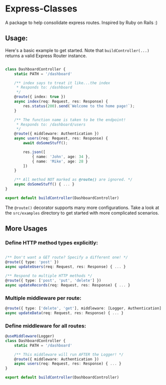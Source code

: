 # Express-Classes
A package to help consolidate express routes. Inspired by Ruby on Rails :)

## Usage:

Here's a basic example to get started. Note that `buildController(...)` returns a valid Express Router instance.

```typescript

class DashboardController {
    static PATH = '/dashboard'

    /** index says to treat it like...the index
     * Responds to: /dashboard 
     */
    @route({ index: true })
    async index(req: Request, res: Response) {
        res.status(200).send(`Welcome to the home page!`);
    }

    /** The function name is taken to be the endpoint!
     * Responds to: /dashboard/users
     */
    @route({ middleware: Authentication })
    async users(req: Request, res: Response) {
        await doSomeStuff();

        res.json([
            { name: 'John', age: 34 },
            { name: 'Mike', age: 28 }
        ])
    }

    /** All method NOT marked as @route() are ignored. */
    async doSomeStuff() { ... }
}

export default buildController(DashboardController)
```

The `@route()` decorator supports many more configurations. Take a look at the `src/examples` directory to get started with more complicated scenarios.

## More Usages
### Define HTTP method types explicitly:
```typescript

/** Don't want a GET route? Specify a different one! */
@route({ type: 'post' })
async updateUsers(req: Request, res: Response) { ... }

/** Respond to multiple HTTP methods */
@route({ type: ['post', 'put', 'delete'] })
async updateRecords(req: Request, res: Response) { ... }
```

### Multiple middleware per route:
```typescript
@route({ type: ['delete', 'get'], middleware: [Logger, Authentication] })
async updateData(req: Request, res: Response) { ... }
```

### Define middleware for all routes:
```typescript
@useMiddleware(Logger)
class DashboardController {
    static PATH = '/dashboard'

    /** This middleware will run AFTER the Logger! */
    @route({ middleware: Authentication })
    async users(req: Request, res: Response) { ... }
}

export default buildController(DashboardController)
```